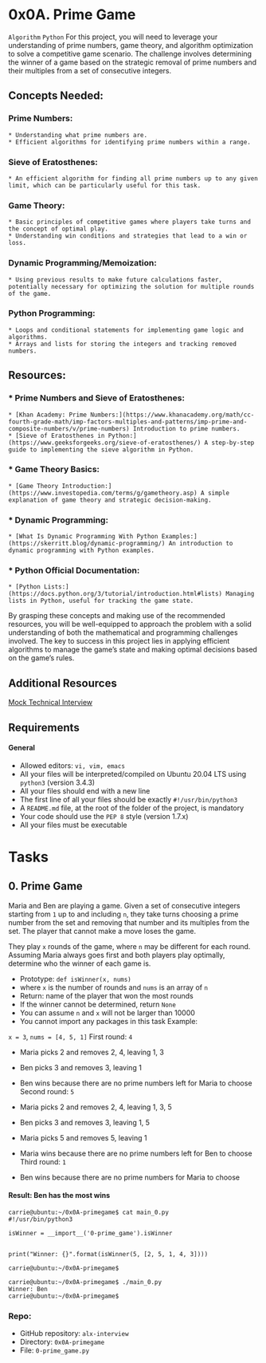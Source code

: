 # 0x0A. Prime Game

 `Algorithm` `Python`
For this project, you will need to leverage your understanding of prime numbers, game theory, and algorithm optimization to solve a competitive game scenario. 
The challenge involves determining the winner of a game based on the strategic removal of prime numbers and their multiples from a set of consecutive integers.

## Concepts Needed:
### Prime Numbers:

    * Understanding what prime numbers are.
    * Efficient algorithms for identifying prime numbers within a range.
### Sieve of Eratosthenes:

    * An efficient algorithm for finding all prime numbers up to any given limit, which can be particularly useful for this task.
### Game Theory:

    * Basic principles of competitive games where players take turns and the concept of optimal play.
    * Understanding win conditions and strategies that lead to a win or loss.
### Dynamic Programming/Memoization:

    * Using previous results to make future calculations faster, potentially necessary for optimizing the solution for multiple rounds of the game.
### Python Programming:

    * Loops and conditional statements for implementing game logic and algorithms.
    * Arrays and lists for storing the integers and tracking removed numbers.
## Resources:
### * Prime Numbers and Sieve of Eratosthenes:

    * [Khan Academy: Prime Numbers:](https://www.khanacademy.org/math/cc-fourth-grade-math/imp-factors-multiples-and-patterns/imp-prime-and-composite-numbers/v/prime-numbers) Introduction to prime numbers.
    * [Sieve of Eratosthenes in Python:](https://www.geeksforgeeks.org/sieve-of-eratosthenes/) A step-by-step guide to implementing the sieve algorithm in Python.
### * Game Theory Basics:

    * [Game Theory Introduction:](https://www.investopedia.com/terms/g/gametheory.asp) A simple explanation of game theory and strategic decision-making.
### * Dynamic Programming:

    * [What Is Dynamic Programming With Python Examples:](https://skerritt.blog/dynamic-programming/) An introduction to dynamic programming with Python examples.
### * Python Official Documentation:

    * [Python Lists:](https://docs.python.org/3/tutorial/introduction.html#lists) Managing lists in Python, useful for tracking the game state.
By grasping these concepts and making use of the recommended resources, you will be well-equipped to approach the problem with a solid understanding 
of both the mathematical and programming challenges involved. The key to success in this project lies in applying efficient algorithms to manage the 
game’s state and making optimal decisions based on the game’s rules.

## Additional Resources
[Mock Technical Interview](https://www.youtube.com/watch?feature=shared&v=Jw2pniZCLi8)

## Requirements
#### General
* Allowed editors: `vi, vim, emacs`
* All your files will be interpreted/compiled on Ubuntu 20.04 LTS using `python3` (version 3.4.3)
* All your files should end with a new line
* The first line of all your files should be exactly `#!/usr/bin/python3`
* A `README.md` file, at the root of the folder of the project, is mandatory
* Your code should use the `PEP 8` style (version 1.7.x)
* All your files must be executable


# Tasks

## 0. Prime Game
Maria and Ben are playing a game. Given a set of consecutive integers starting from `1` up to and including `n`, they take turns choosing a prime number 
from the set and removing that number and its multiples from the set. The player that cannot make a move loses the game.

They play `x` rounds of the game, where `n` may be different for each round. Assuming Maria always goes first and both players play optimally, 
determine who the winner of each game is.

* Prototype: `def isWinner(x, nums)`
* where `x` is the number of rounds and `nums` is an array of `n`
* Return: name of the player that won the most rounds
* If the winner cannot be determined, return `None`
* You can assume `n` and `x` will not be larger than 10000
* You cannot import any packages in this task
Example:

`x = 3`, `nums = [4, 5, 1]`
First round: `4`

* Maria picks 2 and removes 2, 4, leaving 1, 3
* Ben picks 3 and removes 3, leaving 1
* Ben wins because there are no prime numbers left for Maria to choose
Second round: `5`

* Maria picks 2 and removes 2, 4, leaving 1, 3, 5
* Ben picks 3 and removes 3, leaving 1, 5
* Maria picks 5 and removes 5, leaving 1
* Maria wins because there are no prime numbers left for Ben to choose
Third round: `1`

* Ben wins because there are no prime numbers for Maria to choose
#### Result: Ben has the most wins
```
carrie@ubuntu:~/0x0A-primegame$ cat main_0.py
#!/usr/bin/python3

isWinner = __import__('0-prime_game').isWinner


print("Winner: {}".format(isWinner(5, [2, 5, 1, 4, 3])))

carrie@ubuntu:~/0x0A-primegame$
```
```
carrie@ubuntu:~/0x0A-primegame$ ./main_0.py
Winner: Ben
carrie@ubuntu:~/0x0A-primegame$
```

### Repo:

* GitHub repository: `alx-interview`
* Directory: `0x0A-primegame`
* File: `0-prime_game.py`
